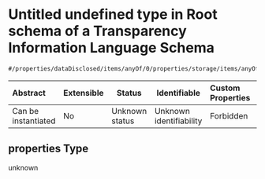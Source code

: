 # Untitled undefined type in Root schema of a Transparency Information Language Schema

```txt
#/properties/dataDisclosed/items/anyOf/0/properties/storage/items/anyOf/0/properties/temporal/items/anyOf/0#/properties/dataDisclosed/items/anyOf/0/properties/storage/items/anyOf/0/properties/temporal/items/anyOf/0/properties
```




| Abstract            | Extensible | Status         | Identifiable            | Custom Properties | Additional Properties | Access Restrictions | Defined In                                                           |
| :------------------ | ---------- | -------------- | ----------------------- | :---------------- | --------------------- | ------------------- | -------------------------------------------------------------------- |
| Can be instantiated | No         | Unknown status | Unknown identifiability | Forbidden         | Allowed               | none                | [tilt-schema.json\*](../out/tilt-schema.json "open original schema") |

## properties Type

unknown
